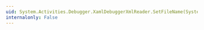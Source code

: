 ```yaml
---
uid: System.Activities.Debugger.XamlDebuggerXmlReader.SetFileName(System.Object,System.Object)
internalonly: False
---
```

